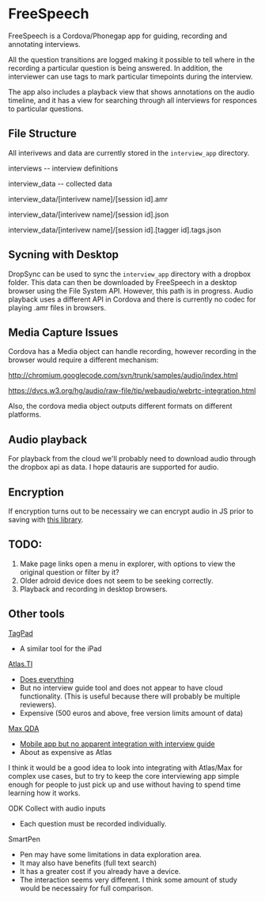 FreeSpeech
==========

FreeSpeech is a Cordova/Phonegap app for guiding, recording and annotating interviews.

All the question transitions are logged making it possible to tell
where in the recording a particular question is being answered.
In addition, the interviewer can use tags to mark particular timepoints during the interview.

The app also includes a playback view that shows annotations on the audio timeline,
and it has a view for searching through all interviews for responces to particular questions.


File Structure
--------------

All interivews and data are currently stored in the `interview_app` directory.

interviews -- interview definitions

interview_data -- collected data

interview_data/[interivew name]/[session id].amr

interview_data/[interivew name]/[session id].json

interview_data/[interivew name]/[session id].[tagger id].tags.json

Sycning with Desktop
--------------------

DropSync can be used to sync the `interview_app` directory with a dropbox folder.
This data can then be downloaded by FreeSpeech in a desktop browser using the File System API.
However, this path is in progress. Audio playback uses a different API in Cordova and
there is currently no codec for playing .amr files in browsers.

Media Capture Issues
--------------------

Cordova has a Media object can handle recording, however recording in the browser would require a different mechanism:

http://chromium.googlecode.com/svn/trunk/samples/audio/index.html

https://dvcs.w3.org/hg/audio/raw-file/tip/webaudio/webrtc-integration.html

Also, the cordova media object outputs different formats on different platforms.

Audio playback
--------------

For playback from the cloud we'll probably need to download audio through the dropbox api
as data. I hope datauris are supported for audio.

Encryption
----------

If encryption turns out to be necessairy we can encrypt audio in JS prior to saving with [this library](http://crypto.stanford.edu/sjcl/).

TODO:
-----

1. Make page links open a menu in explorer, with options to view the original question or filter by it?
2. Older adroid device does not seem to be seeking correctly.
3. Playback and recording in desktop browsers.


Other tools
------------

[TagPad](https://github.com/barbro66/tagpad)

 * A similar tool for the iPad

[Atlas.TI](http://www.atlasti.com/)

 * [Does everything](http://www.atlasti.com/features.html)
 * But no interview guide tool and does not appear to have cloud functionality. (This is useful because there will probably be multiple reviewers).
 * Expensive (500 euros and above, free version limits amount of data)

[Max QDA](http://www.maxqda.com)

 * [Mobile app but no apparent integration with interview guide](http://www.maxqda.com/products/maxqda11/mobile-app/maxapp-features)
 * About as expensive as Atlas

I think it would be a good idea to look into integrating with Atlas/Max for complex use cases, but to try to keep the core interviewing app simple enough for people to just pick up and use without having to spend time learning how it works.

ODK Collect with audio inputs

 * Each question must be recorded individually.
 
SmartPen

 * Pen may have some limitations in data exploration area.
 * It may also have benefits (full text search)
 * It has a greater cost if you already have a device.
 * The interaction seems very different. I think some amount of study would be necessairy for full comparison.
